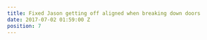 ```yaml
---
title: Fixed Jason getting off aligned when breaking down doors
date: 2017-07-02 01:59:00 Z
position: 7
---
```



